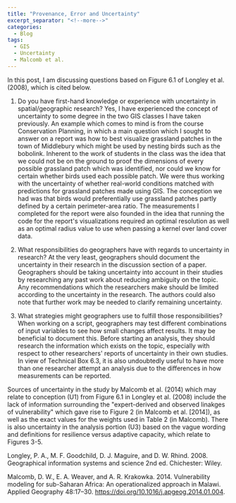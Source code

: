 ```yaml
---
title: "Provenance, Error and Uncertainty"
excerpt_separator: "<!--more-->"
categories:
  - Blog
tags:
  - GIS
  - Uncertainty
  - Malcomb et al.
---
```


In this post, I am discussing questions based on Figure 6.1 of Longley et al. (2008), which is cited below.

1. Do you have first-hand knowledge or experience with uncertainty in spatial/geographic research?
Yes, I have experienced the concept of uncertainty to some degree in the two GIS classes I have taken previously. An example which comes to mind is from the course Conservation Planning, in which a main question which I sought to answer on a report was how to best visualize grassland patches in the town of Middlebury which might be used by nesting birds such as the bobolink. Inherent to the work of students in the class was the idea that we could not be on the ground to proof the dimensions of every possible grassland patch which was identified, nor could we know for certain whether birds used each possible patch. We were thus working with the uncertainty of whether real-world conditions matched with predictions for grassland patches made using GIS. The conception we had was that birds would preferentially use grassland patches partly defined by a certain perimeter-area ratio. The measurements I completed for the report were also founded in the idea that running the code for the report's visualizations required an optimal resolution as well as an optimal radius value to use when passing a kernel over land cover data.


2. What responsibilities do geographers have with regards to uncertainty in research?
At the very least, geographers should document the uncertainty in their research in the discussion section of a paper. Geographers should be taking uncertainty into account in their studies by researching any past work about reducing ambiguity on the topic. Any recommendations which the researchers make should be limited according to the uncertainty in the research. The authors could also note that further work may be needed to clarify remaining uncertainty.


3. What strategies might geographers use to fulfill those responsibilities?
When working on a script, geographers may test different combinations of input variables to see how small changes affect results. It may be beneficial to document this. Before starting an analysis, they should research the information which exists on the topic, especially with respect to other researchers' reports of uncertainty in their own studies. In view of Technical Box 6.3, it is also undoubtedly useful to have more than one researcher attempt an analysis due to the differences in how measurements can be reported. 

Sources of uncertainty in the study by Malcomb et al. (2014) which may relate to conception (U1) from Figure 6.1 in Longley et al. (2008) include the lack of information surrounding the "expert-derived and observed linakges of vulnerability" which gave rise to Figure 2 (in Malcomb et al. [2014]), as well as the exact values for the weights used in Table 2 (in Malcomb). There is also uncertainty in the analysis portion (U3) based on the vague wording and definitions for resilience versus adaptive capacity, which relate to Figures 3-5.

Longley, P. A., M. F. Goodchild, D. J. Maguire, and D. W. Rhind. 2008. Geographical information systems and science 2nd ed. Chichester: Wiley.

Malcomb, D. W., E. A. Weaver, and A. R. Krakowka. 2014. Vulnerability modeling for sub-Saharan Africa: An operationalized approach in Malawi. Applied Geography 48:17–30. https://doi.org/10.1016/j.apgeog.2014.01.004.